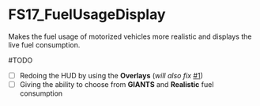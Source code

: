 # FS17_FuelUsageDisplay
Makes the fuel usage of motorized vehicles more realistic and displays the live fuel consumption.
  
  
#TODO
- [ ] Redoing the HUD by using the **Overlays** (*will also fix* [#1](/../../issues/1))
- [ ] Giving the ability to choose from **GIANTS** and **Realistic** fuel consumption
